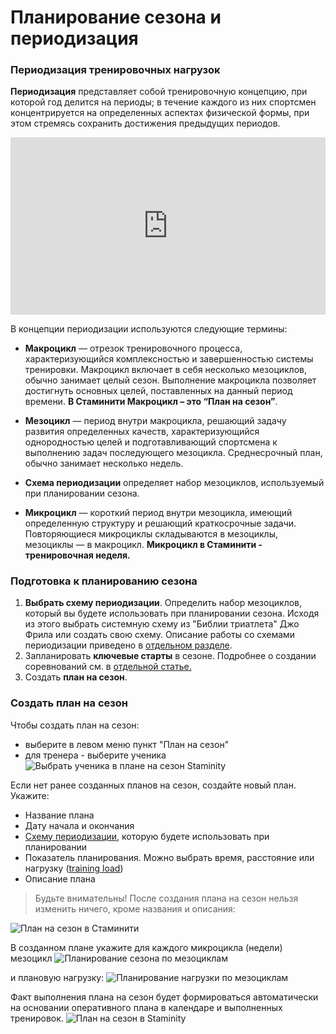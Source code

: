 # Планирование сезона и периодизация

### Периодизация тренировочных нагрузок

**Периодизация** представляет собой тренировочную концепцию, при которой год делится на периоды; в течение каждого из них спортсмен концентрируется на определенных аспектах физической формы, при этом стремясь сохранить достижения предыдущих периодов.

<style>.embed-container { position: relative; padding-bottom: 56.25%; height: 0; overflow: hidden; max-width: 100%; } .embed-container iframe, .embed-container object, .embed-container embed { position: absolute; top: 0; left: 0; width: 100%; height: 100%; }</style><div class='embed-container'><iframe src='https://www.youtube.com/embed/NQA05RJ7o-0' frameborder='0' allowfullscreen></iframe></div>

В концепции периодизации используются следующие термины:

* **Макроцикл** — отрезок тренировочного процесса, характеризующийся комплексностью и завершенностью системы тренировки. Макроцикл включает в себя несколько мезоциклов, обычно занимает целый сезон. Выполнение макроцикла позволяет достигнуть основных целей, поставленных на данный период времени. **В Стаминити Макроцикл – это “План на сезон”**.

* **Мезоцикл** — период внутри макроцикла, решающий задачу развития определенных качеств, характеризующийся однородностью целей и подготавливающий спортсмена к выполнению задач последующего мезоцикла. Среднесрочный план, обычно занимает несколько недель.

* **Схема периодизации** определяет набор мезоциклов, используемый при планировании сезона.

* **Микроцикл** — короткий период внутри мезоцикла, имеющий определенную структуру и решающий краткосрочные задачи. Повторяющиеся микроциклы складываются в мезоциклы, мезоциклы — в макроцикл. **Микроцикл в Стаминити - тренировочная неделя.**

### Подготовка к планированию сезона
 
1. **Выбрать схему периодизации**. Определить набор мезоциклов, который вы будете использовать при планировании сезона. Исходя из этого выбрать системную схему из "Библии триатлета" Джо Фрила или создать свою схему. Описание работы со схемами периодизации приведено в [отдельном разделе](/methodology/periodisation-schemes.md).
2. Запланировать **ключевые старты** в сезоне. Подробнее о создании соревнований см. в [отдельной статье.](/basics/competition.md)
3. Создать **план на сезон**.

### Создать план на сезон
Чтобы создать план на сезон:
* выберите в левом меню пункт "План на сезон"
* для тренера - выберите ученика
![Выбрать ученика в плане на сезон Staminity](https://264710.selcdn.ru/assets/images/periodization/season-new-plan.gif)

Если нет ранее созданных планов на сезон, создайте новый план. Укажите:
* Название плана
* Дату начала и окончания
* [Схему периодизации](/methodology/periodisation-schemes.md), которую будете использовать при планировании
* Показатель планирования. Можно выбрать время, расстояние или нагрузку ([training load](/basics/measures.md#trainingload))
* Описание плана

> Будьте внимательны! После создания плана на сезон нельзя изменить ничего, кроме названия и описания:

![План на сезон в Стаминити](https://264710.selcdn.ru/assets/images/periodization/season-create.png)

В созданном плане укажите для каждого микроцикла (недели) мезоцикл
![Планирование сезона по мезоциклам](https://264710.selcdn.ru/assets/images/periodization/season-builder-create.gif)

и плановую нагрузку:
![Планирование нагрузки по мезоциклам](https://264710.selcdn.ru/assets/images/periodization/season-builder-plan.gif)

Факт выполнения плана на сезон будет формироваться автоматически на основании оперативного плана в календаре и выполненных тренировок.
![План на сезон в Staminity](https://264710.selcdn.ru/assets/images/periodization/season-builder.png)





